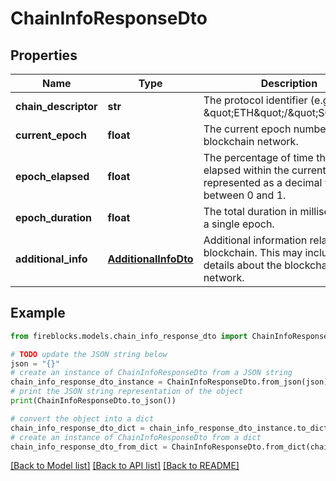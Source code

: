 # ChainInfoResponseDto


## Properties

Name | Type | Description | Notes
------------ | ------------- | ------------- | -------------
**chain_descriptor** | **str** | The protocol identifier (e.g. \&quot;ETH\&quot;/\&quot;SOL\&quot;). | 
**current_epoch** | **float** | The current epoch number of the blockchain network. | 
**epoch_elapsed** | **float** | The percentage of time that has elapsed within the current epoch, represented as a decimal value between 0 and 1. | 
**epoch_duration** | **float** | The total duration in milliseconds of a single epoch. | 
**additional_info** | [**AdditionalInfoDto**](AdditionalInfoDto.md) | Additional information related to the blockchain. This may include extra details about the blockchain network. | 

## Example

```python
from fireblocks.models.chain_info_response_dto import ChainInfoResponseDto

# TODO update the JSON string below
json = "{}"
# create an instance of ChainInfoResponseDto from a JSON string
chain_info_response_dto_instance = ChainInfoResponseDto.from_json(json)
# print the JSON string representation of the object
print(ChainInfoResponseDto.to_json())

# convert the object into a dict
chain_info_response_dto_dict = chain_info_response_dto_instance.to_dict()
# create an instance of ChainInfoResponseDto from a dict
chain_info_response_dto_from_dict = ChainInfoResponseDto.from_dict(chain_info_response_dto_dict)
```
[[Back to Model list]](../README.md#documentation-for-models) [[Back to API list]](../README.md#documentation-for-api-endpoints) [[Back to README]](../README.md)


